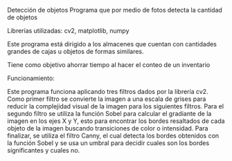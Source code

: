    Detección de objetos
Programa que por medio de fotos detecta la cantidad de objetos

Librerías utilizadas:
     cv2,
     matplotlib,
     numpy

Este programa está dirigido a los almacenes que cuentan con cantidades grandes de cajas u objetos de formas similares.

Tiene como objetivo ahorrar tiempo al hacer el conteo de un inventario

Funcionamiento:

Este programa funciona aplicando tres filtros dados por la librería cv2. Como primer filtro se convierte la imagen a una escala de grises para reducir la complejidad visual de la imagen para los siguientes filtros. Para el segundo filtro se utiliza la función Sobel para calcular el gradiante de la imagen en los ejes X y Y, esto para encontrar los bordes resaltados de cada objeto de la imagen buscando transiciones de color o intensidad. Para finalizar, se utiliza el filtro Canny, el cual detecta los bordes obtenidos con la función Sobel y se usa un umbral para decidir cuales son los bordes significantes y cuales no. 
